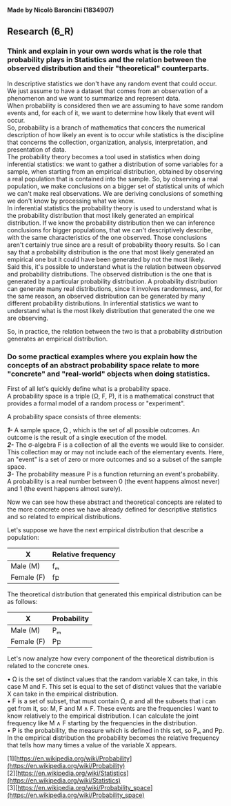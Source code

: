 **Made by Nicolò Baroncini (1834907)**

## Research (6_R)
### Think and explain in your own words what is the role that probability plays in Statistics and the relation between the observed distribution and their "theoretical" counterparts. 
In descriptive statistics we don't have any random event that could occur. We just assume to have a dataset that comes from an observation of a phenomenon and we want to summarize and represent data.\
When probability is considered then we are assuming to have some random events and, for each of it, we want to determine how likely that event will occur. \
So, probability is a branch of mathematics that concers the numerical description of how likely an event is to occur while statistics is the discipline that concerns the collection, organization, analysis, interpretation, and presentation of data.\
The probability theory becomes a tool used in statistics when doing inferential statistics: we want to gather a distribution of some variables for a sample, when starting from an empirical distribution, obtained by observing a real population that is contained into the sample. So, by observing a real population, we make conclusions on a bigger set of statistical units of which we can't make real observations. We are deriving conclusions of something we don't know by processing what we know.\
In inferential statistics the probability theory is used to understand what is the probability distribution that most likely generated an empirical distribution. If we know the probability distribution then we can inference conclusions for bigger populations, that we can't descriptively describe, with the same characteristics of the one observed. Those conclusions aren't certainly true since are a result of probability theory results. So I can say that a probability distribution is the one that most likely generated an empirical one but it could have been generated by not the most likely.\
Said this, it's possible to understand what is the relation between observed and probability distributions. The observed distribution is the one that is generated by a particular probability distribution. A probability distribution can generate many real distributions, since it involves randomness, and, for the same reason, an observed distribution can be generated by many different probability distributions. In inferential statistics we want to understand what is the most likely distribution that generated the one we are observing.

So, in practice, the relation between the two is that a probability distribution generates an empirical distribution.

### Do some practical examples where you explain how the concepts of an abstract probability space relate to more "concrete" and "real-world" objects when doing statistics.
First of all let's quickly define what is a probability space.\
A probability space is a triple (Ω, F, P), it is a mathematical construct that provides a formal model of a random process or "experiment".

A probability space consists of three elements:

***1-*** A sample space, Ω , which is the set of all possible outcomes. An outcome is the result of a single execution of the model.\
***2-*** The σ-algebra F is a collection of all the events we would like to consider. This collection may or may not include each of the elementary events. Here, an "event" is a set of zero or more outcomes and so a subset of the sample space. \
***3-*** The probability measure P is a function returning an event's probability. A probability is a real number between 0 (the event happens almost never) and 1 (the event happens almost surely).

Now we can see how these abstract and theoretical concepts are related to the more concrete ones we have already defined for descriptive statistics and so related to empirical distributions.

Let's suppose we have the next empirical distribution that describe a population:

|      X      | Relative frequency |
| ----------- | ------------------ |
| Male (M)    | fₘ                 |
| Female (F)  | fբ                 |

The theoretical distribution that generated this empirical distribution can be as follows:

|      X      | Probability        |
| ----------- | ------------------ |
| Male (M)    | Pₘ                 |
| Female (F)  | Pբ                 |

Let's now analyze how every component of the theoretical distribution is related to the concrete ones.

• Ω is the set of distinct values that the random variable X can take, in this case M and F. This set is equal to the set of distinct values that the variable X can take in the empirical distribution. \
• F is a set of subset, that must contain Ω, ∅ and all the subsets that i can get from it, so: M, F and M ∧ F. These events are the frequencies I want to know relatively to the empirical distribution. I can calculate the joint frequency like M ∧ F starting by the frequencies in the distribution. \
• P is the probability, the measure which is defined in this set, so Pₘ and Pբ. In the empirical distribution the probability becomes the relative frequency that tells how many times a value of the variable X appears.

[1][https://en.wikipedia.org/wiki/Probability](https://en.wikipedia.org/wiki/Probability) \
[2][https://en.wikipedia.org/wiki/Statistics](https://en.wikipedia.org/wiki/Statistics) \
[3][https://en.wikipedia.org/wiki/Probability_space](https://en.wikipedia.org/wiki/Probability_space)
